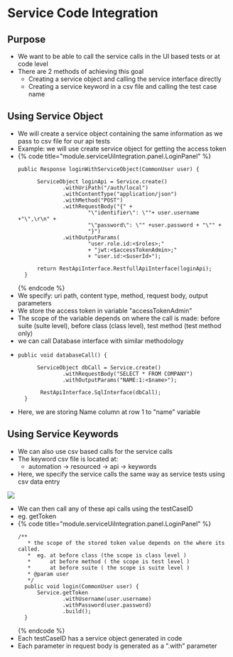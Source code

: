 # Service Code Integration

## Purpose

* We want to be able to call the service calls in the UI based tests or at code level
* There are 2 methods of achieving this goal
  * Creating a service object and calling the service interface directly
  * Creating a service keyword in a csv file and calling the test case name

## Using Service Object

* We will create a service object containing the same information as we pass to csv file for our api tests
* Example: we will use create service object for getting the access token
* {% code title="module.serviceUiIntegration.panel.LoginPanel" %}
  ```
  public Response loginWithServiceObject(CommonUser user) {
  		
  		ServiceObject loginApi = Service.create()
  				.withUriPath("/auth/local")
  				.withContentType("application/json")
  				.withMethod("POST")
  				.withRequestBody("{" + 
  						"\"identifier\": \""+ user.username +"\",\r\n" + 
  						"\"password\": \"" +user.password + "\"" + 
  						"}")
  				.withOutputParams(
  						"user.role.id:<$roles>;"
  						+ "jwt:<$accessTokenAdmin>;"
  						+ "user.id:<$userId>");
  				
  		return RestApiInterface.RestfullApiInterface(loginApi);
  	}
  ```
  {% endcode %}
* We specify: uri path, content type, method, request body, output parameters
* We store the access token in variable "accessTokenAdmin"
* The scope of the variable depends on where the call is made: before suite (suite level), before class (class level), test method (test method only)
* we can call Database interface with similar methodology
* ```
  public void databaseCall() {
  		
  		ServiceObject dbCall = Service.create()
  				.withRequestBody("SELECT * FROM COMPANY")
  				.withOutputParams("NAME:1:<$name>");
  				
  		 RestApiInterface.SqlInterface(dbCall);
  	}
  ```
* Here, we are storing Name column at row 1 to "name" variable

## Using Service Keywords

* We can also use csv based calls for the service calls
* The keyword csv file is located at:
  * automation -> resourced -> api -> keywords
* Here, we specify the service calls the same way as service tests using csv data entry

![](<../../.gitbook/assets/image (76).png>)

* We can then call any of these api calls using the testCaseID
* eg. getToken
* {% code title="module.serviceUiIntegration.panel.LoginPanel" %}
  ```
  /**
  	 * the scope of the stored token value depends on the where its called.
  	 *  eg. at before class (the scope is class level )
  	 *      at before method ( the scope is test level )
  	 *      at before suite ( the scope is suite level )
  	 * @param user
  	 */
  	public void login(CommonUser user) {
  		Service.getToken
  				.withUsername(user.username)
  				.withPassword(user.password)
  				.build();
  	}
  ```
  {% endcode %}
* Each testCaseID has a service object generated in code
* Each parameter in request body is generated as a ".with" parameter&#x20;
